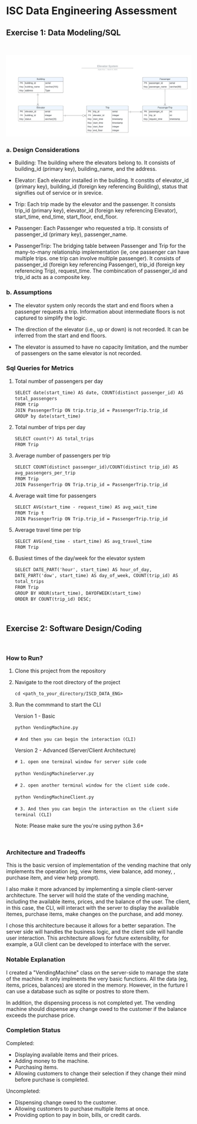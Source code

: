 # ISC Data Engineering Assessment

## Exercise 1: Data Modeling/SQL
&nbsp;

![alt text](https://github.com/dylan-kuo/ISC_DATA_ENG/blob/main/Elevator%20System%20-%20Database%20ER%20diagram.jpeg)

### a. Design Considerations
- Building: The building where the elevators belong to. It consists of building_id (primary key), building_name, and the address. 

- Elevator: Each elevator installed in the building. It constits of elevator_id (primary key), building_id (foreign key referencing Building), status that signifies out of service or in srevice.

- Trip: Each trip made by the elevator and the passenger. It consists trip_id (primary key), elevator_id (foreign key referencing Elevator), start_time, end_time, start_floor, end_floor.

- Passenger: Each Passenger who requested a trip. It consists of passenger_id (primary key), passenger_name.

- PassengerTrip: The bridging table between Passenger and Trip for the many-to-many relationship implementation (ie, one passenger can have multiple trips. one trip can involve multiple passenger). It consists of passenger_id (foreign key referencing Passenger), trip_id (foreign key referencing Trip), request_time. The combincation of passenger_id and trip_id acts as a composite key.


### b. Assumptions 

- The elevator system only records the start and end floors when a passenger requests a trip. Information about intermediate floors is not captured to simplify the logic.

- The direction of the elevator (i.e., up or down) is not recorded. It can be inferred from the start and end floors.

- The elevator is assumed to have no capacity limitation, and the number of passengers on the same elevator is not recorded.

### Sql Queries for Metrics

1.  Total number of passengers per day
  
    ```
    SELECT date(start_time) AS date, COUNT(distinct passenger_id) AS total_passengers
    FROM trip
    JOIN PassengerTrip ON trip.trip_id = PassengerTrip.trip_id
    GROUP by date(start_time)
    ```

2.  Total number of trips per day
  
    ```
    SELECT count(*) AS total_trips
    FROM Trip
    ```

3.  Average number of passengers per trip
  
     ```
     SELECT COUNT(distinct passenger_id)/COUNT(distinct trip_id) AS avg_passengers_per_trip
     FROM Trip
     JOIN PassengerTrip ON Trip.trip_id = PassengerTrip.trip_id
     ```

4.  Average wait time for passengers
  
    ```
    SELECT AVG(start_time - request_time) AS avg_wait_time
    FROM Trip t
    JOIN PassengerTrip ON Trip.trip_id = PassengerTrip.trip_id
    ```

5.  Average travel time per trip
  
    ```
    SELECT AVG(end_time - start_time) AS avg_travel_time
    FROM Trip
    ```

6.  Busiest times of the day/week for the elevator system
  
    ```
    SELECT DATE_PART('hour', start_time) AS hour_of_day, DATE_PART('dow', start_time) AS day_of_week, COUNT(trip_id) AS total_trips
    FROM Trip
    GROUP BY HOUR(start_time), DAYOFWEEK(start_time)
    ORDER BY COUNT(trip_id) DESC;
    ```

&nbsp;

## Exercise 2: Software Design/Coding
&nbsp;

### How to Run?
1. Clone this project from the repository
2. Navigate to the root directory of the project 
    ```
    cd <path_to_your_directory/ISCD_DATA_ENG>
    ```
3. Run the commmand to start the CLI

   Version 1 - Basic
   ```
   python VendingMachine.py

   # And then you can begin the interaction (CLI)
   ```

   Version 2 - Advanced (Server/Client Architecture)
   ```
   # 1. open one terminal window for server side code

   python VendingMachineServer.py

   # 2. open another terminal window for the client side code.

   python VendingMachineClient.py

   # 3. And then you can begin the interaction on the client side terminal (CLI)

   ```

    Note: Please make sure the you're using python 3.6+

&nbsp;

### Architecture and Tradeoffs

This is the basic version of implementation of the vending machine that only implements the operation (eg, view items, view balance, add money, , purchase item, and view help prompt). 

I also make it more advanced by implementing a simple client-server architecture. The server will hold the state of the vending machine, including the available items, prices, and the balance of the user. The client, in this case, the CLI, will interact with the server to display the available itemes, purchase items, make changes on the purchase, and add money.


I chose this architecture because it allows for a better separation. The server side will handles the business logic, and the client side will handle user interaction. This architecture allows for future extensibility, for example, a GUI client can be developed to interface with the server.


### Notable Explanation
I created a "VendingMachine" class on the server-side to manage the state of the machine. It only implments the very basic functions. All the data (eg, items, prices, balances) are stored in the memory. However, in the furture I can use a database such as sqlite or postres to store them.

In addition, the dispensing process is not completed yet. The vending machine should dispense any change owed to the customer if the balance exceeds the purchase price.



### Completion Status
Completed:
-  Displaying available items and their prices.
-  Adding money to the machine.
-  Purchasing items.
-  Allowing customers to change their selection if they change their mind before purchase is completed.

Uncompleted:
- Dispensing change owed to the customer.
- Allowing customers to purchase multiple items at once.
- Providing option to pay in boin, bills, or credit cards.

  
